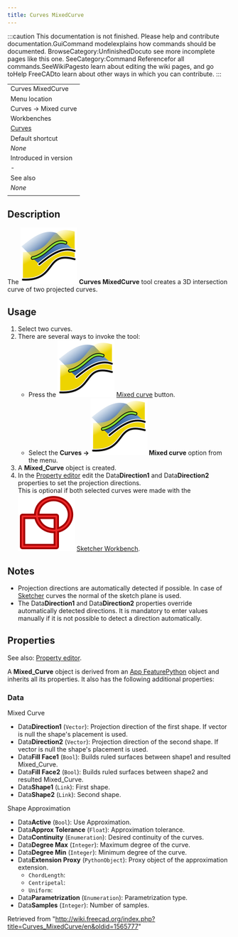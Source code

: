 ```yaml
---
title: Curves MixedCurve
---
```


:::caution
This documentation is not finished. Please help and contribute documentation.GuiCommand modelexplains how commands should be documented. BrowseCategory:UnfinishedDocuto see more incomplete pages like this one. SeeCategory:Command Referencefor all commands.SeeWikiPagesto learn about editing the wiki pages, and go toHelp FreeCADto learn about other ways in which you can contribute.
:::

|                                                |
| ---------------------------------------------- |
| Curves MixedCurve                              |
| Menu location                                  |
| Curves → Mixed curve                           |
| Workbenches                                    |
| [Curves](/Curves_Workbench "Curves Workbench") |
| Default shortcut                               |
| _None_                                         |
| Introduced in version                          |
| -                                              |
| See also                                       |
| _None_                                         |
|                                                |

## Description

The ![](/src/assets/images/Curves_MixedCurve.svg) **Curves MixedCurve** tool creates a 3D intersection curve of two projected curves.

## Usage

1. Select two curves.
2. There are several ways to invoke the tool:
   - Press the ![](/src/assets/images/Curves_MixedCurve.svg) [Mixed curve](/Curves_MixedCurve "Curves MixedCurve") button.
   - Select the **Curves → ![](/src/assets/images/Curves_MixedCurve.svg) Mixed curve** option from the menu.
3. A **Mixed_Curve** object is created.
4. In the [Property editor](/Property_editor "Property editor") edit the Data**Direction1** and Data**Direction2** properties to set the projection directions.  
   This is optional if both selected curves were made with the ![](/src/assets/images/Workbench_Sketcher.svg) [Sketcher Workbench](/Sketcher_Workbench "Sketcher Workbench").

## Notes

- Projection directions are automatically detected if possible. In case of [Sketcher](/Sketcher_Workbench "Sketcher Workbench") curves the normal of the sketch plane is used.
- The Data**Direction1** and Data**Direction2** properties override automatically detected directions. It is mandatory to enter values manually if it is not possible to detect a direction automatically.

## Properties

See also: [Property editor](/Property_editor "Property editor").

A **Mixed_Curve** object is derived from an [App FeaturePython](/App_FeaturePython "App FeaturePython") object and inherits all its properties. It also has the following additional properties:

### Data

Mixed Curve

- Data**Direction1** (`Vector`): Projection direction of the first shape. If vector is null the shape's placement is used.
- Data**Direction2** (`Vector`): Projection direction of the second shape. If vector is null the shape's placement is used.
- Data**Fill Face1** (`Bool`): Builds ruled surfaces between shape1 and resulted Mixed_Curve.
- Data**Fill Face2** (`Bool`): Builds ruled surfaces between shape2 and resulted Mixed_Curve.
- Data**Shape1** (`Link`): First shape.
- Data**Shape2** (`Link`): Second shape.

Shape Approximation

- Data**Active** (`Bool`): Use Approximation.
- Data**Approx Tolerance** (`Float`): Approximation tolerance.
- Data**Continuity** (`Enumeration`): Desired continuity of the curves.
- Data**Degree Max** (`Integer`): Maximum degree of the curve.
- Data**Degree Min** (`Integer`): Minimum degree of the curve.
- Data**Extension Proxy** (`PythonObject`): Proxy object of the approximation extension.
  - `ChordLength`:
  - `Centripetal`:
  - `Uniform`:
- Data**Parametrization** (`Enumeration`): Parametrization type.
- Data**Samples** (`Integer`): Number of samples.

Retrieved from "<http://wiki.freecad.org/index.php?title=Curves_MixedCurve/en&oldid=1565777>"
